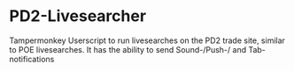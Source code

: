 # PD2-Livesearcher
Tampermonkey Userscript to run livesearches on the PD2 trade site, similar to POE livesearches.
It has the ability to send Sound-/Push-/ and Tab-notifications
